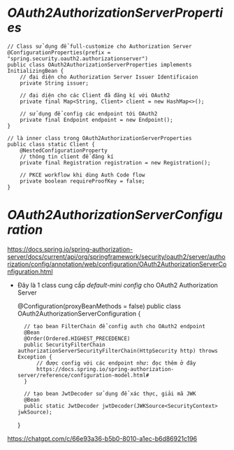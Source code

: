 # _OAuth2AuthorizationServerProperties_
    
    // Class sử dụng để full-customize cho Authorization Server
    @ConfigurationProperties(prefix = "spring.security.oauth2.authorizationserver")
    public class OAuth2AuthorizationServerProperties implements InitializingBean {
        // đại diện cho Authorization Server Issuer Identificaion
        private String issuer;
	
        // đại diện cho các Client đã đăng kí với OAuth2
	    private final Map<String, Client> client = new HashMap<>();
        
        // sử dụng để config các endpoint tới OAuth2
        private final Endpoint endpoint = new Endpoint();
    }

    // là inner class trong OAuth2AuthorizationServerProperties
    public class static Client {
        @NestedConfigurationProperty
        // thông tin client để đăng kí
        private final Registration registration = new Registration();
        
        // PKCE workflow khi dùng Auth Code flow
        private boolean requireProofKey = false;
    }


# _OAuth2AuthorizationServerConfiguration_
https://docs.spring.io/spring-authorization-server/docs/current/api/org/springframework/security/oauth2/server/authorization/config/annotation/web/configuration/OAuth2AuthorizationServerConfiguration.html
+ Đây là 1 class cung cấp _default-mini config_ cho OAuth2 Authorization Server

 
    @Configuration(proxyBeanMethods = false)
    public class OAuth2AuthorizationServerConfiguration {
        
        // tạo bean FilterChain để config auth cho OAuth2 endpoint
        @Bean
        @Order(Ordered.HIGHEST_PRECEDENCE)
        public SecurityFilterChain authorizationServerSecurityFilterChain(HttpSecurity http) throws Exception {
            // được config với các endpoint như: đọc thêm ở đây
            https://docs.spring.io/spring-authorization-server/reference/configuration-model.html#
        }
        
        // tạo bean JwtDecoder sử dụng để xác thực, giải mã JWK
        @Bean
        public static JwtDecoder jwtDecoder(JWKSource<SecurityContext> jwkSource);
    }

https://chatgpt.com/c/66e93a36-b5b0-8010-a1ec-b6d86921c196
